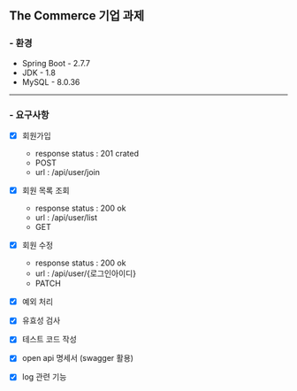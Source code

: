 The Commerce 기업 과제
---

###  - 환경

- Spring Boot - 2.7.7
- JDK - 1.8
- MySQL - 8.0.36

---
### - 요구사항

- [x] 회원가입
  - response status : 201 crated
  - POST
  - url : /api/user/join
- [x] 회원 목록 조회
  - response status : 200 ok
  - url : /api/user/list
  - GET
- [x] 회원 수정
  - response status : 200 ok
  - url : /api/user/{로그인아이디}
  - PATCH
- [x] 예외 처리
- [x] 유효성 검사
- [x] 테스트 코드 작성
- [x] open api 명세서 (swagger 활용)
- [x] log 관련 기능

